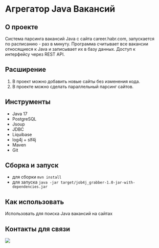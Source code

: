 # Агрегатор Java Вакансий

## О проекте

Система парсинга вакансий Java с сайта career.habr.com, запускается по расписанию - раз в минуту. 
Программа считывает все вакансии относящиеся к Java и записывает их в базу данных. 
Доступ к интерфейсу через REST API.

## Расширение

1. В проект можно добавить новые сайты без изменения кода.
2. В проекте можно сделать параллельный парсинг сайтов.

## Инструменты
- Java 17
- PostgreSQL
- Jsoup
- JDBC
- Liquibase
- log4j + slf4j
- Maven
- Git

## Сборка и запуск<br>
- для сборки `mvn install`
- для запуска `java -jar target/job4j_grabber-1.0-jar-with-dependencies.jar`

## Как использовать<br>
Использовать для поиска Java вакансий на сайтах

## Контакты для связи<br>
<a href="https://t.me/OvercomingJunk" target="blank"><img src="https://img.icons8.com/clouds/50/000000/telegram-app.png"/></a>

